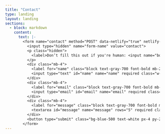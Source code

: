```yaml
---
title: "Contact"
type: landing
layout: landing
sections:
  - block: markdown
    content:
      text: |-
        <form name="contact" method="POST" data-netlify="true" netlify-honeypot="bot-field" class="max-w-xl mx-auto p-6 bg-white rounded-md shadow-md">
          <input type="hidden" name="form-name" value="contact">
          <p class="hidden">
            <label>Don’t fill this out if you're human: <input name="bot-field" /></label>
          </p>
          <div class="mb-4">
            <label for="name" class="block text-gray-700 font-bold mb-2">Name</label>
            <input type="text" id="name" name="name" required class="w-full px-3 py-2 border border-gray-300 rounded-md">
          </div>
          <div class="mb-4">
            <label for="email" class="block text-gray-700 font-bold mb-2">Email</label>
            <input type="email" id="email" name="email" required class="w-full px-3 py-2 border border-gray-300 rounded-md">
          </div>
          <div class="mb-4">
            <label for="message" class="block text-gray-700 font-bold mb-2">Message</label>
            <textarea id="message" name="message" rows="5" required class="w-full px-3 py-2 border border-gray-300 rounded-md"></textarea>
          </div>
          <button type="submit" class="bg-blue-500 text-white px-4 py-2 rounded-md hover:bg-blue-600">Send</button>
        </form>
---
```


